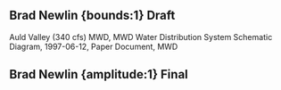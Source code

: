 ## Brad Newlin {bounds:1} Draft
Auld Valley (340 cfs)
MWD, MWD Water Distribution System Schematic Diagram, 1997-06-12, Paper Document, MWD

## Brad Newlin {amplitude:1} Final


